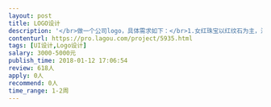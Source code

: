 ```yaml
---                
layout: post       
title: LOGO设计           
description: '</br>做一个公司logo，具体需求如下：</br>1.女红珠宝以红纹石为主，深受女性喜爱 象征爱情、家庭幸福美满 女性有异性缘</br>2.同时还要体现珠宝的时尚</br>3.红色，无参考风格</br>'     
contenturl: https://pro.lagou.com/project/5935.html      
tags: [UI设计,Logo设计]            
salary: 3000-5000元          
publish_time: 2018-01-12 17:06:54         
review: 618人                   
apply: 0人                   
recommend: 0人                   
time_range: 1-2周              
---                 
```

